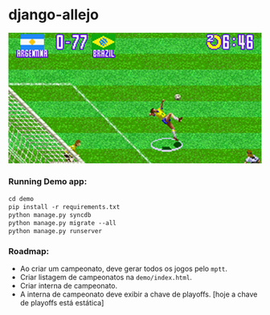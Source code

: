 django-allejo
=============

<p align="center">
  <img src="/allejo.png" alt="django-allejo" rel="django-allejo">
</p>


### Running Demo app:
```
cd demo
pip install -r requirements.txt
python manage.py syncdb
python manage.py migrate --all
python manage.py runserver
``` 

### Roadmap:

* Ao criar um campeonato, deve gerar todos os jogos pelo ```mptt```.
* Criar listagem de campeonatos na ```demo/index.html```.
* Criar interna de campeonato. 
* A interna de campeonato deve exibir a chave de playoffs. [hoje a chave de playoffs está estática]
